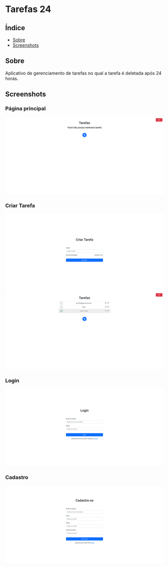 # Tarefas 24

## Índice

- [Sobre](#about)
- [Screenshots](#screenshots)

## Sobre <a name = "about"></a>

Aplicativo de gerenciamento de tarefas no qual a tarefa é deletada após 24 horas.

## Screenshots <a name = "screenshots"></a>

### Página principal

<img src="./screenshots/cleanHome.png">
<br>

### Criar Tarefa

<img src="./screenshots/task.png">
<br>
<img src="./screenshots/home.png">
<br>

### Login

<img src="./screenshots/login.png">
<br>

### Cadastro

<img src="./screenshots/signup.png">
<br>
